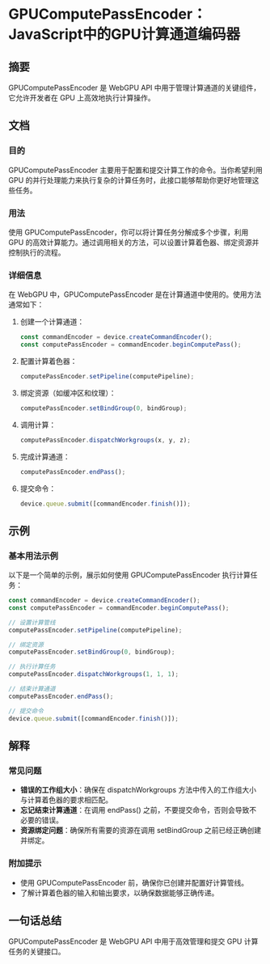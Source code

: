 <!--
Meta Description: # GPUComputePassEncoder：JavaScript中的GPU计算通道编码器 ## 摘要 GPUComputePassEncoder 是 WebGPU API 中用于管理计算通道的关键组件，它允许开发者在 GPU 上高效地执行计算操作。 ## 文档 ### 目的 GPUCompute...
Meta Keywords: computepassencoder, gpucomputepassencoder, javascript, commandencoder, gpu
-->

# GPUComputePassEncoder：JavaScript中的GPU计算通道编码器

## 摘要
GPUComputePassEncoder 是 WebGPU API 中用于管理计算通道的关键组件，它允许开发者在 GPU 上高效地执行计算操作。

## 文档
### 目的
GPUComputePassEncoder 主要用于配置和提交计算工作的命令。当你希望利用 GPU 的并行处理能力来执行复杂的计算任务时，此接口能够帮助你更好地管理这些任务。

### 用法
使用 GPUComputePassEncoder，你可以将计算任务分解成多个步骤，利用 GPU 的高效计算能力。通过调用相关的方法，可以设置计算着色器、绑定资源并控制执行的流程。

### 详细信息
在 WebGPU 中，GPUComputePassEncoder 是在计算通道中使用的。使用方法通常如下：

1. 创建一个计算通道：
   ```javascript
   const commandEncoder = device.createCommandEncoder();
   const computePassEncoder = commandEncoder.beginComputePass();
   ```

2. 配置计算着色器：
   ```javascript
   computePassEncoder.setPipeline(computePipeline);
   ```

3. 绑定资源（如缓冲区和纹理）：
   ```javascript
   computePassEncoder.setBindGroup(0, bindGroup);
   ```

4. 调用计算：
   ```javascript
   computePassEncoder.dispatchWorkgroups(x, y, z);
   ```

5. 完成计算通道：
   ```javascript
   computePassEncoder.endPass();
   ```

6. 提交命令：
   ```javascript
   device.queue.submit([commandEncoder.finish()]);
   ```

## 示例
### 基本用法示例
以下是一个简单的示例，展示如何使用 GPUComputePassEncoder 执行计算任务：

```javascript
const commandEncoder = device.createCommandEncoder();
const computePassEncoder = commandEncoder.beginComputePass();

// 设置计算管线
computePassEncoder.setPipeline(computePipeline);

// 绑定资源
computePassEncoder.setBindGroup(0, bindGroup);

// 执行计算任务
computePassEncoder.dispatchWorkgroups(1, 1, 1);

// 结束计算通道
computePassEncoder.endPass();

// 提交命令
device.queue.submit([commandEncoder.finish()]);
```

## 解释
### 常见问题
- **错误的工作组大小**：确保在 dispatchWorkgroups 方法中传入的工作组大小与计算着色器的要求相匹配。
- **忘记结束计算通道**：在调用 endPass() 之前，不要提交命令，否则会导致不必要的错误。
- **资源绑定问题**：确保所有需要的资源在调用 setBindGroup 之前已经正确创建并绑定。

### 附加提示
- 使用 GPUComputePassEncoder 前，确保你已创建并配置好计算管线。
- 了解计算着色器的输入和输出要求，以确保数据能够正确传递。

## 一句话总结
GPUComputePassEncoder 是 WebGPU API 中用于高效管理和提交 GPU 计算任务的关键接口。